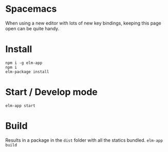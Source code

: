 # Spacemacs
When using a new editor with lots of new key bindings, keeping this page open can be quite handy.

# Install
`npm i -g elm-app`  
`npm i`  
`elm-package install`  

# Start / Develop mode
`elm-app start`

# Build
Results in a package in the `dist` folder with all the statics bundled.
`elm-app build`
